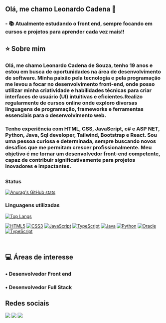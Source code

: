 ## Olá, me chamo Leonardo Cadena 👋

### - 📚 Atualmente estudando o front end, sempre focando em cursos e projetos para aprender cada vez mais!!


## :star: Sobre mim 
### Olá, me chamo Leonardo Cadena de Souza, tenho 19 anos e estou em busca de oportunidades na área de desenvolvimento de software. Minha paixão pela tecnologia e pela programação me levou a focar no desenvolvimento front-end, onde posso utilizar minha criatividade e habilidades técnicas para criar interfaces de usuário (UI) intuitivas e eficientes.Realizo regularmente de cursos online onde exploro diversas linguagens de programação, frameworks e ferramentas essenciais para o desenvolvimento web. 
  ### Tenho experiência com HTML, CSS, JavaScript, c# e ASP NET, Python, Java, Sql developer, Tailwind, Bootstrap e React. Sou uma pessoa curiosa e determinada, sempre buscando novos desafios que me permitam crescer profissionalmente. Meu objetivo é me tornar um desenvolvedor front-end competente, capaz de contribuir significativamente para projetos inovadores e impactantes.

##

### Status
[![Anurag's GitHub stats](https://github-readme-stats.vercel.app/api?username=cadenasza&show_icons=true&count_private=true&theme=midnight-purple)](https://github.com/anuraghazra/github-readme-stats)

### Linguagens utilizadas
[![Top Langs](https://github-readme-stats.vercel.app/api/top-langs/?username=cadenasza&layout=compact&theme=midnight-purple)](https://github.com/cadenasza/github-readme-stats)

[![HTML5](https://img.shields.io/badge/HTML5-E34F26?style=for-the-badge&logo=html5&logoColor=white)]()
[![CSS3](https://img.shields.io/badge/CSS3-007ACC?style=for-the-badge&logo=css3&logoColor=white)]()
[![JavaScript](https://img.shields.io/badge/JavaScript-000?style=for-the-badge&logo=javascript&logoColor=yellow)]()
[![TypeScript](https://img.shields.io/badge/TypeScript-007ACC?style=for-the-badge&logo=typescript&logoColor=white)]()
[![Java](https://img.shields.io/badge/Java-ffffff?style=for-the-badge&logo=**openjdk**&logoColor=black)]()
[![Python](https://img.shields.io/badge/Python-007FFF?style=for-the-badge&logo=python&logoColor=yellow)]()
[![Oracle](https://img.shields.io/badge/Oracle-C74634?style=for-the-badge&logo=Oracle&logoColor=white)]()
[![TypeScript](https://img.shields.io/badge/React-007ACC?style=for-the-badge&logo=react&logoColor=white)]()

<br/>

## :computer: Áreas de interesse

### • Desenvolvedor Front end 
### • Desenvolvedor Full Stack 

##


## Redes sociais
<a href="https://www.linkedin.com/in/leonardo-cadena-8303112b0/" target="_blank"><img src="https://img.shields.io/badge/-LinkedIn-%230077B5?style=for-the-badge&logo=linkedin&logoColor=white" target="_blank"></a>
<a href="https://instagram.com/_leocadena/" target="_blank"><img src="https://img.shields.io/badge/-Instagram-%23E4405F?style=for-the-badge&logo=instagram&logoColor=white" target="_blank"></a>
<a href="https://portfolio-iota-red-44.vercel.app/" target="_blank"><img src="https://img.shields.io/badge/Portfolio-000?style=for-the-badge&logo=About.me&logoColor=white" target="_blank"></a>


